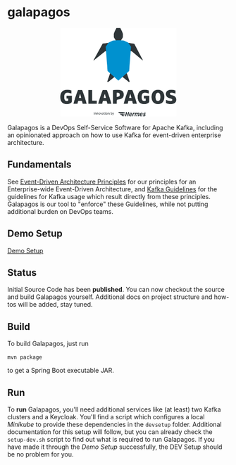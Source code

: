 # galapagos

<p align="center">
<img alt="Galapagos Logo" src="./logo/logo.svg" width="264" height="201">
</p>

Galapagos is a DevOps Self-Service Software for Apache Kafka, including an opinionated approach on how to use Kafka for event-driven enterprise architecture.

## Fundamentals

See [Event-Driven Architecture Principles](event_driven_architecture_principles.md) for our principles for an Enterprise-wide Event-Driven Architecture, and [Kafka Guidelines](kafka_guidelines.md) for the guidelines for Kafka usage which result directly from these principles. Galapagos is our tool to "enforce" these Guidelines, while not putting additional burden on DevOps teams.

## Demo Setup

[Demo Setup](docs/Demo%20Setup.md)

## Status

Initial Source Code has been **published**. You can now checkout the source and build Galapagos yourself. Additional docs on project structure and how-tos will be added, stay tuned.

## Build

To build Galapagos, just run

```
mvn package
```

to get a Spring Boot executable JAR.

## Run

To **run** Galapagos, you'll need additional services like (at least) two Kafka clusters and a Keycloak. You'll find a script which configures a local _Minikube_ to provide these dependencies in the `devsetup` folder. Additional documentation for this setup will follow, but you can already check the `setup-dev.sh` script to find out what is required to run Galapagos. If you have made it through the _Demo Setup_ successfully, the DEV Setup should be no problem for you.
